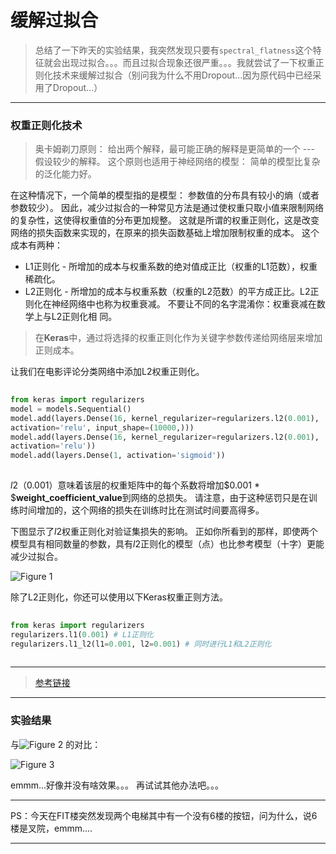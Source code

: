 # 缓解过拟合

> 总结了一下昨天的实验结果，我突然发现只要有`spectral_flatness`这个特征就会出现过拟合。。。而且过拟合现象还很严重。。。我就尝试了一下权重正则化技术来缓解过拟合（别问我为什么不用Dropout...因为原代码中已经采用了Dropout...）

----------

### **权重正则化技术**

> 奥卡姆剃刀原则：
给出两个解释，最可能正确的解释是更简单的一个 --- 假设较少的解释。 
这个原则也适用于神经网络的模型： 简单的模型比复杂的泛化能力好。


在这种情况下，一个简单的模型指的是模型：
参数值的分布具有较小的熵（或者参数较少）。 因此，减少过拟合的一种常见方法是通过使权重只取小值来限制网络的复杂性，这使得权重值的分布更加规整。
这就是所谓的权重正则化，这是改变网络的损失函数来实现的，在原来的损失函数基础上增加限制权重的成本。
这个成本有两种：

 - L1正则化 - 所增加的成本与权重系数的绝对值成正比（权重的L1范数），权重稀疏化。
 - L2正则化 - 所增加的成本与权重系数（权重的L2范数）的平方成正比。L2正则化在神经网络中也称为权重衰减。 不要让不同的名字混淆你：权重衰减在数学上与L2正则化相 同。

> 在**Keras**中，通过将选择的权重正则化作为关键字参数传递给网络层来增加正则成本。

让我们在电影评论分类网络中添加L2权重正则化。

```python
  
from keras import regularizers
model = models.Sequential()
model.add(layers.Dense(16, kernel_regularizer=regularizers.l2(0.001),
activation='relu', input_shape=(10000,)))
model.add(layers.Dense(16, kernel_regularizer=regularizers.l2(0.001),
activation='relu'))
model.add(layers.Dense(1, activation='sigmoid'))
  
```

$l2（0.001）$意味着该层的权重矩阵中的每个系数将增加$0.001 * $**weight_coefficient_value**到网络的总损失。 
请注意，由于这种惩罚只是在训练时间增加的，这个网络的损失在训练时比在测试时间要高得多。

下图显示了$l2$权重正则化对验证集损失的影响。
正如你所看到的那样，即使两个模型具有相同数量的参数，具有$l2$正则化的模型（点）也比参考模型（十字）更能减少过拟合。

![Figure 1](https://github.com/THU-iar-AiLab/experiment_results/raw/master/images/1.png)

除了L2正则化，你还可以使用以下Keras权重正则方法。

```python
  
from keras import regularizers
regularizers.l1(0.001) # L1正则化
regularizers.l1_l2(l1=0.001, l2=0.001) # 同时进行L1和L2正则化
  
```

----------

> [参考链接](https://zhuanlan.zhihu.com/p/33138871)

----------

### **实验结果**

与![Figure 2](https://github.com/THU-iar-AiLab/experiment_results/raw/master/images/2.png)
的对比：

![Figure 3](https://github.com/THU-iar-AiLab/experiment_results/raw/master/images/3.png)

emmm...好像并没有啥效果。。。
再试试其他办法吧。。。

----------

PS：今天在FIT楼突然发现两个电梯其中有一个没有6楼的按钮，问为什么，说6楼是叉院，emmm....

----------
